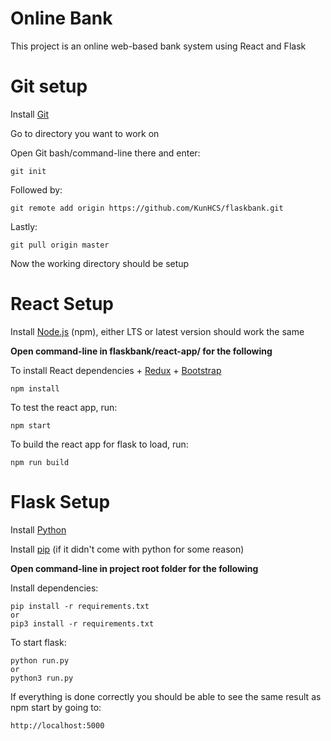 # Online Bank
This project is an online web-based bank system 
using React and Flask 

# Git setup
Install [Git](https://git-scm.com/)

Go to directory you want to work on

Open Git bash/command-line there and enter:

    git init

Followed by:

	git remote add origin https://github.com/KunHCS/flaskbank.git
	
Lastly:

	git pull origin master
	
Now the working directory should be setup

# React Setup

Install [Node.js](https://nodejs.org/en/) (npm), either LTS or latest version should work the same

**Open command-line in flaskbank/react-app/ for the following**

To install React dependencies + [Redux](https://redux.js.org/introduction/getting-started) + [Bootstrap](https://getbootstrap.com/docs/4.3/getting-started/introduction/)

	npm install

To test the react app, run:

	npm start
	
To build the react app for flask to load, run:

	npm run build

# Flask Setup
Install [Python](https://www.python.org/)

Install [pip](https://pip.pypa.io/en/stable/installing/) (if it didn't come with python for some reason)

**Open command-line in project root folder for the following**

Install dependencies:

	pip install -r requirements.txt
	or
	pip3 install -r requirements.txt

To start flask:

	python run.py
	or
	python3 run.py

If everything is done correctly you should be able to see the same result as npm start by going to:

	http://localhost:5000
	


